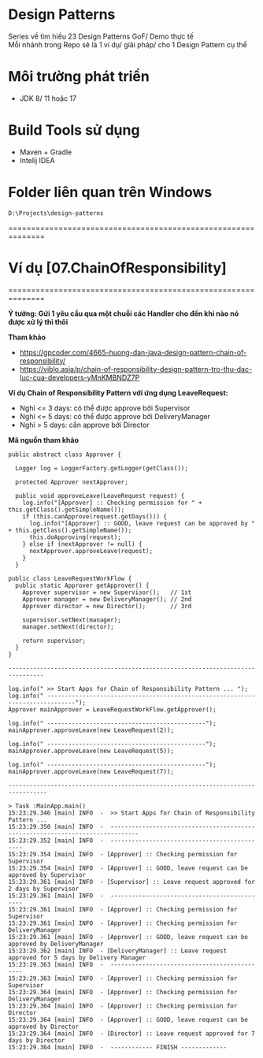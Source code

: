 # Design Patterns
Series về tìm hiểu 23 Design Patterns GoF/ Demo thực tế<br/>
Mỗi nhánh trong Repo sẽ là 1 ví dụ/ giải pháp/ cho 1 Design Pattern cụ thể<br/>

# Môi trường phát triển
- JDK 8/ 11 hoặc 17

# Build Tools sử dụng
- Maven + Gradle
- Intelij IDEA

# Folder liên quan trên Windows
```
D:\Projects\design-patterns
```

==============================================================

# Ví dụ [07.ChainOfResponsibility]
==============================================================

**Ý tưởng: Gửi 1 yêu cầu qua một chuỗi các Handler cho đến khi nào nó được xử lý thì thôi**<br/>

**Tham khảo**
- https://gpcoder.com/4665-huong-dan-java-design-pattern-chain-of-responsibility/
- https://viblo.asia/p/chain-of-responsibility-design-pattern-tro-thu-dac-luc-cua-developers-yMnKMBNDZ7P

**Ví dụ Chain of Responsibility Pattern với ứng dụng LeaveRequest:**<br/>
- Nghỉ <= 3 days: có thể được approve bởi Supervisor
- Nghỉ <= 5 days: có thể được approve bởi DeliveryManager
- Nghỉ > 5 days: cần approve bởi Director


**Mã nguồn tham khảo**
```shell
public abstract class Approver {

  Logger log = LoggerFactory.getLogger(getClass());

  protected Approver nextApprover;

  public void approveLeave(LeaveRequest request) {
    log.info("[Approver] :: Checking permission for " + this.getClass().getSimpleName());
    if (this.canApprove(request.getDays())) {
      log.info("[Approver] :: GOOD, leave request can be approved by " + this.getClass().getSimpleName());
      this.doApproving(request);
    } else if (nextApprover != null) {
      nextApprover.approveLeave(request);
    }
  }
```

```shell
public class LeaveRequestWorkFlow {
  public static Approver getApprover() {
    Approver supervisor = new Supervisor();   // 1st
    Approver manager = new DeliveryManager(); // 2nd
    Approver director = new Director();       // 3rd

    supervisor.setNext(manager);
    manager.setNext(director);

    return supervisor;
  }
}

--------------------------------------------------------------------------------

log.info(" >> Start Apps for Chain of Responsibility Pattern ... ");
log.info(" ------------------------------------------------------------------------------");
Approver mainApprover = LeaveRequestWorkFlow.getApprover();

log.info(" ---------------------------------------------");
mainApprover.approveLeave(new LeaveRequest(2));

log.info(" ---------------------------------------------");
mainApprover.approveLeave(new LeaveRequest(5));

log.info(" ---------------------------------------------");
mainApprover.approveLeave(new LeaveRequest(7));

---------------------------------------------------------------------------------

> Task :MainApp.main()
15:23:29.346 [main] INFO  -  >> Start Apps for Chain of Responsibility Pattern ... 
15:23:29.350 [main] INFO  -  ------------------------------------------------------------------------------
15:23:29.352 [main] INFO  -  ---------------------------------------------
15:23:29.354 [main] INFO  - [Approver] :: Checking permission for Supervisor
15:23:29.354 [main] INFO  - [Approver] :: GOOD, leave request can be approved by Supervisor
15:23:29.361 [main] INFO  - [Supervisor] :: Leave request approved for 2 days by Supervisor
15:23:29.361 [main] INFO  -  ---------------------------------------------
15:23:29.361 [main] INFO  - [Approver] :: Checking permission for Supervisor
15:23:29.361 [main] INFO  - [Approver] :: Checking permission for DeliveryManager
15:23:29.361 [main] INFO  - [Approver] :: GOOD, leave request can be approved by DeliveryManager
15:23:29.362 [main] INFO  - [DeliveryManager] :: Leave request approved for 5 days by Delivery Manager
15:23:29.363 [main] INFO  -  ---------------------------------------------
15:23:29.363 [main] INFO  - [Approver] :: Checking permission for Supervisor
15:23:29.364 [main] INFO  - [Approver] :: Checking permission for DeliveryManager
15:23:29.364 [main] INFO  - [Approver] :: Checking permission for Director
15:23:29.364 [main] INFO  - [Approver] :: GOOD, leave request can be approved by Director
15:23:29.364 [main] INFO  - [Director] :: Leave request approved for 7 days by Director
15:23:29.364 [main] INFO  -  ------------ FINISH -------------

```